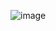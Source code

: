 ![image](https://github.com/Kimkyunghoon1117/BigsTask/assets/136357654/0fe42cee-a4c7-4c48-9341-bb5d7920246f)
